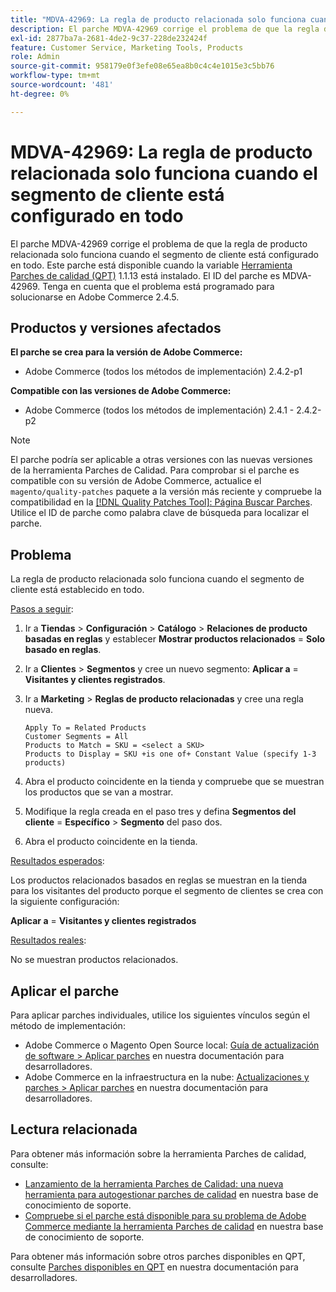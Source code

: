 ```yaml
---
title: "MDVA-42969: La regla de producto relacionada solo funciona cuando el segmento de cliente está configurado en todo"
description: El parche MDVA-42969 corrige el problema de que la regla de producto relacionada solo funciona cuando el segmento de cliente está configurado en todo. Este parche está disponible cuando está instalada la [Quality Patches Tool (QPT)](/help/announcements/adobe-commerce-announcements/magento-quality-patches-released-new-tool-to-self-serve-quality-patches.md) 1.1.13. El ID del parche es MDVA-42969. Tenga en cuenta que el problema está programado para solucionarse en Adobe Commerce 2.4.5.
exl-id: 2877ba7a-2681-4de2-9c37-228de232424f
feature: Customer Service, Marketing Tools, Products
role: Admin
source-git-commit: 958179e0f3efe08e65ea8b0c4c4e1015e3c5bb76
workflow-type: tm+mt
source-wordcount: '481'
ht-degree: 0%

---
```


# MDVA-42969: La regla de producto relacionada solo funciona cuando el segmento de cliente está configurado en todo

El parche MDVA-42969 corrige el problema de que la regla de producto relacionada solo funciona cuando el segmento de cliente está configurado en todo. Este parche está disponible cuando la variable [Herramienta Parches de calidad (QPT)](/help/announcements/adobe-commerce-announcements/magento-quality-patches-released-new-tool-to-self-serve-quality-patches.md) 1.1.13 está instalado. El ID del parche es MDVA-42969. Tenga en cuenta que el problema está programado para solucionarse en Adobe Commerce 2.4.5.

## Productos y versiones afectados

**El parche se crea para la versión de Adobe Commerce:**

* Adobe Commerce (todos los métodos de implementación) 2.4.2-p1

**Compatible con las versiones de Adobe Commerce:**

* Adobe Commerce (todos los métodos de implementación) 2.4.1 - 2.4.2-p2

>[!NOTE]
>
>El parche podría ser aplicable a otras versiones con las nuevas versiones de la herramienta Parches de Calidad. Para comprobar si el parche es compatible con su versión de Adobe Commerce, actualice el `magento/quality-patches` paquete a la versión más reciente y compruebe la compatibilidad en la [[!DNL Quality Patches Tool]: Página Buscar Parches](https://devdocs.magento.com/quality-patches/tool.html#patch-grid). Utilice el ID de parche como palabra clave de búsqueda para localizar el parche.

## Problema

La regla de producto relacionada solo funciona cuando el segmento de cliente está establecido en todo.

<u>Pasos a seguir</u>:

1. Ir a **Tiendas** > **Configuración** > **Catálogo** > **Relaciones de producto basadas en reglas** y establecer **Mostrar productos relacionados** = **Solo basado en reglas**.
1. Ir a **Clientes** > **Segmentos** y cree un nuevo segmento: **Aplicar a** = **Visitantes y clientes registrados**.
1. Ir a **Marketing** > **Reglas de producto relacionadas** y cree una regla nueva.

   ```code block
   Apply To = Related Products
   Customer Segments = All
   Products to Match = SKU = <select a SKU>
   Products to Display = SKU +is one of+ Constant Value (specify 1-3 products)
   ```

1. Abra el producto coincidente en la tienda y compruebe que se muestran los productos que se van a mostrar.
1. Modifique la regla creada en el paso tres y defina **Segmentos del cliente** = **Específico** > **Segmento** del paso dos.
1. Abra el producto coincidente en la tienda.

<u>Resultados esperados</u>:

Los productos relacionados basados en reglas se muestran en la tienda para los visitantes del producto porque el segmento de clientes se crea con la siguiente configuración:

**Aplicar a** = **Visitantes y clientes registrados**

<u>Resultados reales</u>:

No se muestran productos relacionados.

## Aplicar el parche

Para aplicar parches individuales, utilice los siguientes vínculos según el método de implementación:

* Adobe Commerce o Magento Open Source local: [Guía de actualización de software > Aplicar parches](https://devdocs.magento.com/guides/v2.4/comp-mgr/patching/mqp.html) en nuestra documentación para desarrolladores.
* Adobe Commerce en la infraestructura en la nube: [Actualizaciones y parches > Aplicar parches](https://devdocs.magento.com/cloud/project/project-patch.html) en nuestra documentación para desarrolladores.

## Lectura relacionada

Para obtener más información sobre la herramienta Parches de calidad, consulte:

* [Lanzamiento de la herramienta Parches de Calidad: una nueva herramienta para autogestionar parches de calidad](/help/announcements/adobe-commerce-announcements/magento-quality-patches-released-new-tool-to-self-serve-quality-patches.md) en nuestra base de conocimiento de soporte.
* [Compruebe si el parche está disponible para su problema de Adobe Commerce mediante la herramienta Parches de calidad](/help/support-tools/patches-available-in-qpt-tool/check-patch-for-magento-issue-with-magento-quality-patches.md) en nuestra base de conocimiento de soporte.

Para obtener más información sobre otros parches disponibles en QPT, consulte [Parches disponibles en QPT](https://devdocs.magento.com/quality-patches/tool.html#patch-grid) en nuestra documentación para desarrolladores.
